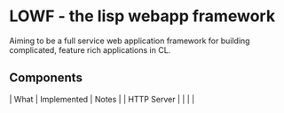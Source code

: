 # LOWF - the lisp webapp framework

Aiming to be a full service web application framework for building complicated, feature rich applications in CL.



## Components

| What | Implemented | Notes |
| HTTP Server | | |
|

